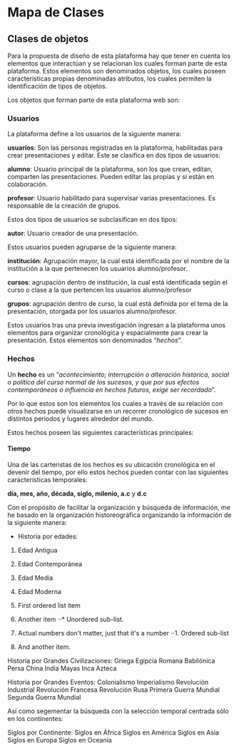 # Mapa de Clases


## Clases de objetos



Para la propuesta de diseño de esta plataforma hay que tener en cuenta los elementos que interactúan y se relacionan los cuales forman parte de esta plataforma. Estos elementos son denominados objetos, los cuales poseen características propias denominadas atributos, los cuales permiten la identificación de tipos de objetos.

Los objetos que forman parte de esta plataforma web son:


### Usuarios



La plataforma define a los usuarios de la siguiente manera:

**usuarios**: Son las personas registradas en la plataforma, habilitadas para crear presentaciones y editar. Este se clasifica en dos tipos de usuarios:

**alumno**: Usuario principal de la plataforma, son los que crean, editan, comparten las presentaciones. Pueden editar las propias y si están en colaboración.

**profesor**: Usuario habilitado para supervisar varias presentaciones. Es responsable de la creación de grupos.

Estos dos tipos de usuarios se subclasifican en dos tipos:

**autor**: Usuario creador de una presentación.

Estos usuarios pueden agruparse de la siguiente manera:

**institución**: Agrupación mayor, la cual está identificada por el nombre de la institución a la que pertenecen los usuarios alumno/profesor.

**cursos**: agrupación dentro de institución, la cual está identificada según el curso o clase a la que pertencen los usuarios alumno/profesor

**grupos**: agrupación dentro de curso, la cual está definida por el tema de la presentación, otorgada por los usuarios alumno/profesor.

Estos usuarios tras una previa investigación ingresan a la plataforma unos elementos para organizar cronológica y espacialmente para crear la presentación. Estos elementos son denominados “*hechos*”.


### Hechos



Un **hecho** es un “*acontecimiento; interrupción o alteración histórica, social o política del curso normal de los sucesos, y que por sus efectos contemporáneos o influencia en hechos futuros, exige ser recordado*”.

Por lo que estos son los elementos los cuales a través de su relación con otros hechos puede visualizarse en un recorrer cronológico de sucesos en distintos periodos y lugares alrededor del mundo.

Estos hechos poseen las siguientes características principales:


#### Tiempo



Una de las carteristas de los hechos es su ubicación cronológica en el devenir del tiempo, por ello estos hechos pueden contar con las siguientes características temporales:

**día, mes, año, década, siglo, milenio, a.c** y **d.c**

Con el propósito de facilitar la organización y búsqueda de información, me he basado en la organización historeográfica organizando la información de la siguiente manera:

* Historia por edades:
1. Edad Antigua
1. Edad Contemporánea
1. Edad Media
1. Edad Moderna

1. First ordered list item
2. Another item
⋅⋅* Unordered sub-list.
1. Actual numbers don't matter, just that it's a number
⋅⋅1. Ordered sub-list
4. And another item.

Historia por Grandes Civilizaciones:
Griega
Egipcia
Romana
Babilónica
Persa
China
India
Mayas
Inca
Azteca

Historia por Grandes Eventos:
Colonialismo
Imperialismo
Revolución Industrial
Revolución Francesa
Revolución Rusa
Primera Guerra Mundial
Segunda Guerra Mundial

Así como segementar la búsqueda con la selección temporal centrada sólo en los continentes:

Siglos por Continente:
Siglos en África
Siglos en América
Siglos en Asia
Siglos en Europa
Siglos en Oceanía

